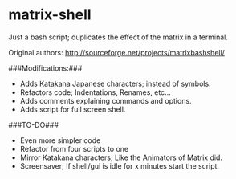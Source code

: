 matrix-shell
============

Just a bash script; duplicates the effect of the matrix in a terminal.

Original authors: http://sourceforge.net/projects/matrixbashshell/

###Modifications:###
* Adds Katakana Japanese characters; instead of symbols.
* Refactors code; Indentations, Renames, etc...
* Adds comments explaining commands and options.
* Adds script for full screen shell.

###TO-DO###
* Even more simpler code
* Refactor from four scripts to one
* Mirror Katakana characters; Like the Animators of Matrix did.
* Screensaver; If shell/gui is idle for x minutes start the script.
